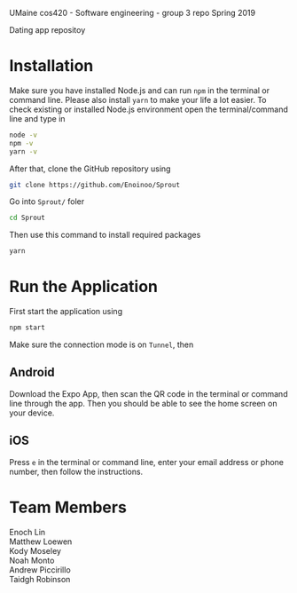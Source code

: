 UMaine cos420 - Software engineering - group 3 repo
Spring 2019

Dating app repositoy

# Installation

Make sure you have installed Node.js and can run `npm` in the terminal or command line. Please also install `yarn` to make your life a lot easier. To check existing or installed Node.js environment open the terminal/command line and type in

```sh
node -v
npm -v
yarn -v
```

After that, clone the GitHub repository using

```sh
git clone https://github.com/Enoinoo/Sprout
```

Go into `Sprout/` foler

```sh
cd Sprout
```

Then use this command to install required packages

```sh
yarn
```

# Run the Application

First start the application using

```sh
npm start
```

Make sure the connection mode is on `Tunnel`, then 

## Android

Download the Expo App, then scan the QR code in the terminal or command line through the app. Then you should be able to see the home screen on your device.

## iOS

Press `e` in the terminal or command line, enter your email address or phone number, then follow the instructions.

# Team Members

Enoch Lin  
Matthew Loewen  
Kody Moseley  
Noah Monto  
Andrew Piccirillo  
Taidgh Robinson
